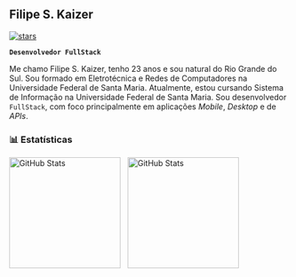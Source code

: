 ##  Filipe S. Kaizer

[![stars](https://custom-icon-badges.demolab.com/github/stars/DenverCoder1/custom-icon-badges?logo=star&style=flat)](https://github.com/filipeKaizer/filipeKaizer/stargazers "stars")

**`Desenvolvedor FullStack`**

Me chamo Filipe S. Kaizer, tenho 23 anos e sou natural do Rio Grande do Sul. Sou formado em Eletrotécnica e Redes de Computadores na Universidade Federal de Santa Maria. Atualmente, estou cursando Sistema de Informação na Universidade Federal de Santa Maria. Sou desenvolvedor `FullStack`, com foco principalmente em aplicações *Mobile*, *Desktop* e de *APIs*.



### 📊 Estatísticas

<p>
  <img 
    align="left" 
    alt="GitHub Stats" 
    height="200" 
    style="padding-right: 10px;" 
    src="https://github-readme-stats.vercel.app/api?username=Larissakich&show_icons=true&theme=tokyonight&include_all_commits=true&locale=pt-br" 
  />

<img 
      align="left" 
      alt="GitHub Stats" 
      height="200" 
      src="https://github-readme-stats.vercel.app/api/top-langs/?username=larissakich&theme=tokyonight&layout=compact&custom_title=Tecnologias&langs_count=9" 
  />
